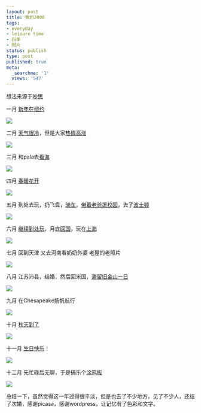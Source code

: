 ```yaml
---
layout: post
title: 我的2008
tags:
- everyday
- leisure time
- 四季
- 照片
status: publish
type: post
published: true
meta:
  _searchme: '1'
  views: '547'
---
```

想法来源于<a href="http://chao4.cn/2008/12/25/my2008-part1/" target="_blank">吵思</a>

一月 <a href="http://azaleasays.com/wp-content/uploads/2010/07/ssl20785.jpg2008/01/06/new-year-new-york/" target="_blank">新年在纽约</a>

![](https://dl.dropboxusercontent.com/u/308058/blogimages/2010/07/jan.jpg)

二月 <a href="http://azaleasays.com/2008/02/12/heavy-snow/" target="_blank">天气很冷</a>，但是大家<a href="http://azaleasays.com/2008/02/24/thon-for-the-kids/" target="_blank">热情高涨</a>

![](https://dl.dropboxusercontent.com/u/308058/blogimages/2010/07/img_0922.jpg)

三月 和pala去<a href="http://azaleasays.com/2008/03/14/spring-break-tour/" target="_blank">看海</a>

![](https://dl.dropboxusercontent.com/u/308058/blogimages/2010/07/mar2.jpg)

四月 <a href="http://azaleasays.com/2008/04/20/recent/" target="_blank">春暖花开</a>

![](http://azaleasays.files.wordpress.com/2008/12/apr.jpg)

五月 到处去玩，扔飞盘，<a href="http://azaleasays.com/2008/05/08/first-biking-in-2008/" target="_blank">骑车</a>，<a href="http://azaleasays.com/2008/05/17/dad-visit-one-day-at-centre-county/">带着老爸逛校园</a>，去了<a href="http://azaleasays.com/2008/05/26/boston-yale/" target="_blank">波士顿</a>

![](http://azaleasays.files.wordpress.com/2008/12/may2.jpg)

六月 <a href="http://azaleasays.com/2008/06/16/idling-days/">继续到处玩</a>，月底<a href="http://azaleasays.com/2008/06/17/travel-plan-back-to-china/" target="_blank">回国</a>，玩在<a href="http://azaleasays.com/2008/07/01/in-a-hurry/" target="_blank">上海</a>

![](https://dl.dropboxusercontent.com/u/308058/blogimages/2010/07/jun.jpg)

七月 回到天津 又去河南看奶奶外婆 老屋的老照片

![](https://dl.dropboxusercontent.com/u/308058/blogimages/2010/07/ssl20785.jpg)

八月 江苏沛县，结婚，然后回米国，<a href="http://ztpala.com/2008/08/17/half-day-safrancisco/" target="_blank">滞留旧金山一日</a>

![](https://dl.dropboxusercontent.com/u/308058/blogimages/2010/07/aug2.jpg)

九月 在Chesapeake扬帆航行

![](http://azaleasays.files.wordpress.com/2008/12/sep.jpg)

十月 <a href="http://azaleasays.com/2008/10/13/touch-the-fall-biking-canoeing-and-driving/" target="_blank">秋天到了</a>

![](http://azaleasays.files.wordpress.com/2008/12/oct.jpg)

十一月 <a href="http://azaleasays.com/2008/11/21/23th-birthday/" target="_blank">生日快乐</a>！

![](https://dl.dropboxusercontent.com/u/308058/blogimages/2010/07/nov.jpg)

十二月 先忙碌后无聊，于是搞乐个<a href="http://azaleasays.com/2008/12/24/graffiti/" target="_blank">涂鸦板</a>

![](http://azaleasays.files.wordpress.com/2008/12/isurf.jpg)

总结一下，虽然觉得这一年过得很平淡，但是也去了不少地方，见了不少人，还结了次婚，感谢picasa，感谢wordpress，让记忆有了色彩和文字。

